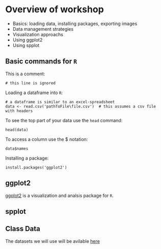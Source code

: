 # Overview of workshop

* Basics: loading data, installing packages, exporting images
* Data management strategies
* Visualization approachs
* Using ggplot2
* Using spplot 


## Basic commands for `R`

This is a comment:

	# this line is ignored

Loading a dataframe into `R`:

	# a dataframe is similar to an excel-spreadsheet
	data <- read.csv('pathToFile\file.csv')  # this assumes a csv file with headers
	
To see the top part of your data use the `head` command:

	head(data)
	
To access a column use the $ notation:

	data$names

Installing a package:

	install.packages('ggplot2')	


## ggplot2

[ggplot2](http://had.co.nz/ggplot2/) is a visualization and analsis package for `R`. 


## spplot

## Class Data 

The datasets we will use will be avilable [here](http://)